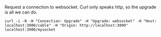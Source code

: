 Request a connection to websocket. Curl only speaks http, so the upgrade is all we can do.

    curl -i -N -H "Connection: Upgrade" -H "Upgrade: websocket" -H "Host: localhost:3000/cable" -H "Origin: http://localhost:3000" localhost:3000/mysocket
